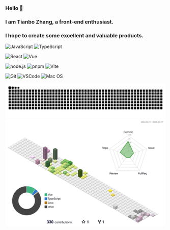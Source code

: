 ### Hello 👋
### I am Tianbo Zhang, a  front-end enthusiast.
### I hope to create some excellent and valuable products.
![JavaScript](https://img.shields.io/badge/JavaScript-F7DF1E.svg?style=flat&logo=javascript&logoColor=white)
![TypeScript](https://img.shields.io/badge/TypeScript-3178C6.svg?style=flat&logo=typescript&logoColor=white)

![React](https://img.shields.io/badge/React-61DAFB.svg?style=flat&logo=react&logoColor=white)
![Vue](https://img.shields.io/badge/Vue-42B883.svg?style=flat&logo=vue.js&logoColor=white)

![node.js](https://img.shields.io/badge/node.js-339933?style=flat&logo=node.js&logoColor=white)
![pnpm](https://img.shields.io/badge/pnpm-F69220?style=flat&logo=pnpm&logoColor=white)
![Vite](https://img.shields.io/badge/Vite-646CFF.svg?style=flat&logo=vite&logoColor=white)

![Git](https://img.shields.io/badge/Git-F05032.svg?style=flat&logo=git&logoColor=white)
![VSCode](https://img.shields.io/badge/Visual_Studio_Code-007ACC.svg?style=flat&logo=visual-studio-code&logoColor=white)
![Mac OS](https://img.shields.io/badge/macOS-000000?style=flat&logo=macos&logoColor=white)


<!-- [![Elmo2022's GitHub | Languages Over Time](https://stats.quine.sh/Elmo2022/languages-over-time?theme=light)](https://quine.sh?utm_source=widgets&utm_campaign=Elmo2022) -->

<!--
**Elmo2022/Elmo2022** is a ✨ _special_ ✨ repository because its `README.md` (this file) appears on your GitHub profile.

Here are some ideas to get you started:

- 🔭 I’m currently working on ...
- 🌱 I’m currently learning ...
- 👯 I’m looking to collaborate on ...
- 🤔 I’m looking for help with ...
- 💬 Ask me about ...
- 📫 How to reach me: ...
- 😄 Pronouns: ...
- ⚡ Fun fact: ...
-->
<!-- ![暗色](https://raw.githubusercontent.com/Elmo2022/Elmo2022/output/github-contribution-grid-snake-dark.svg) -->
![亮色](https://raw.githubusercontent.com/Elmo2022/Elmo2022/output/github-contribution-grid-snake.svg)
![3D](https://github.com/Elmo2022/Elmo2022/blob/master/profile-3d-contrib/profile-season-animate.svg)
